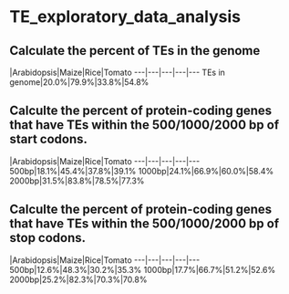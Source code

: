 # TE_exploratory_data_analysis

## Calculate the percent of TEs in the genome

 |Arabidopsis|Maize|Rice|Tomato
---|---|---|---|---
TEs in genome|20.0%|79.9%|33.8%|54.8%

## Calculte the percent of protein-coding genes that have TEs within the 500/1000/2000 bp of start codons.

 |Arabidopsis|Maize|Rice|Tomato
---|---|---|---|---
500bp|18.1%|45.4%|37.8%|39.1%
1000bp|24.1%|66.9%|60.0%|58.4%
2000bp|31.5%|83.8%|78.5%|77.3%

## Calculte the percent of protein-coding genes that have TEs within the 500/1000/2000 bp of stop codons.

 |Arabidopsis|Maize|Rice|Tomato
---|---|---|---|---
500bp|12.6%|48.3%|30.2%|35.3%
1000bp|17.7%|66.7%|51.2%|52.6%
2000bp|25.2%|82.3%|70.3%|70.8%
